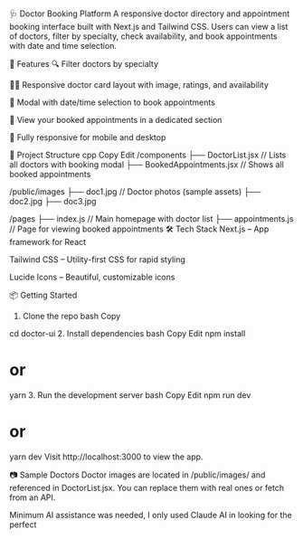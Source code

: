 🩺 Doctor Booking Platform
A responsive doctor directory and appointment booking interface built with Next.js and Tailwind CSS. Users can view a list of doctors, filter by specialty, check availability, and book appointments with date and time selection.

🚀 Features
🔍 Filter doctors by specialty

🧑‍⚕️ Responsive doctor card layout with image, ratings, and availability

📆 Modal with date/time selection to book appointments

📝 View your booked appointments in a dedicated section

📱 Fully responsive for mobile and desktop

📁 Project Structure
cpp
Copy
Edit
/components
  ├── DoctorList.jsx           // Lists all doctors with booking modal
  ├── BookedAppointments.jsx   // Shows all booked appointments

/public/images
  ├── doc1.jpg                 // Doctor photos (sample assets)
  ├── doc2.jpg
  ├── doc3.jpg

/pages
  ├── index.js                 // Main homepage with doctor list
  ├── appointments.js         // Page for viewing booked appointments
🛠️ Tech Stack
Next.js – App framework for React

Tailwind CSS – Utility-first CSS for rapid styling

Lucide Icons – Beautiful, customizable icons

📦 Getting Started
1. Clone the repo
bash
Copy

cd doctor-ui
2. Install dependencies
bash
Copy
Edit
npm install
# or
yarn
3. Run the development server
bash
Copy
Edit
npm run dev
# or
yarn dev
Visit http://localhost:3000 to view the app.

📷 Sample Doctors
Doctor images are located in /public/images/ and referenced in DoctorList.jsx. You can replace them with real ones or fetch from an API.

Minimum AI assistance was needed, I only used Claude AI in looking for the perfect 